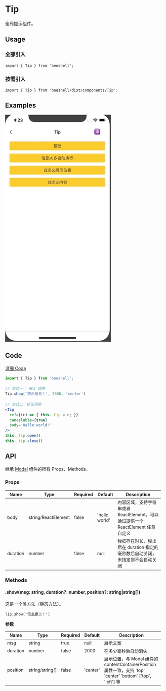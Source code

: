 # Tip

全局提示组件。

## Usage

### 全部引入
```
import { Tip } from 'beeshell';
```

### 按需引入
```
import { Tip } from 'beeshell/dist/components/Tip';
```

## Examples

![image](../images/Tip/1.gif)

## Code
[详细 Code](../../examples/Tip/index.tsx)

```jsx
import { Tip } from 'beeshell';

// 方式一： API 调用
Tip.show('提示信息！', 2000, 'center')

// 方式二：标签调用
<Tip
  ref={(c) => { this._tip = c; }}
  cancelable={true}
  body='Hello world!'
/>
this._tip.open()
this._tip.close()

```

## API

继承 [Modal](./Modal.md) 组件的所有 Props、Methods。

### Props

| Name | Type | Required | Default | Description |
| ---- | ---- | ---- | ---- | ---- |
| body | string/ReactElement | false | 'hello world' | 内容区域，支持字符串或者 ReactElement。可以通过提供一个 ReactElement 任意自定义  |
| duration | number | false | null | 弹框存在时长，弹出后在 duration 指定的毫秒数后自动关闭，未指定则不会自动关闭 |

### Methods

#### .show(msg: string, duration?: number, position?: string|string[])

这是一个类方法（静态方法）。

```
Tip.show('信息提示！')
```

**参数**

| Name | Type | Required | Default | Description |
| ---- | ---- | ---- | ---- | ---- |
| msg | string | true | null | 展示文案 |
| duration | number | false | 2000 | 在多少毫秒后自动消失 |
| position | string/string[] | false | 'center' | 展示位置，与 Modal 组件的 contentContainerPosition 属性一致，支持 'top' 'center' 'bottom' ['top', 'left'] 等 |
